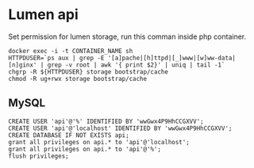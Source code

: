 # Lumen api

Set permission for lumen storage, run this comman inside php container.
```
docker exec -i -t CONTAINER_NAME sh
HTTPDUSER=`ps aux | grep -E '[a]pache|[h]ttpd|[_]www|[w]ww-data|[n]ginx' | grep -v root | awk '{ print $2}' | uniq | tail -1`
chgrp -R ${HTTPDUSER} storage bootstrap/cache
chmod -R ug+rwx storage bootstrap/cache
```

## MySQL

```
CREATE USER 'api'@'%' IDENTIFIED BY 'wwGwx4P9HhCCGXVV';
CREATE USER 'api'@'localhost' IDENTIFIED BY 'wwGwx4P9HhCCGXVV';
CREATE DATABASE IF NOT EXISTS api;
grant all privileges on api.* to 'api'@'localhost';
grant all privileges on api.* to 'api'@'%';
flush privileges;
```
